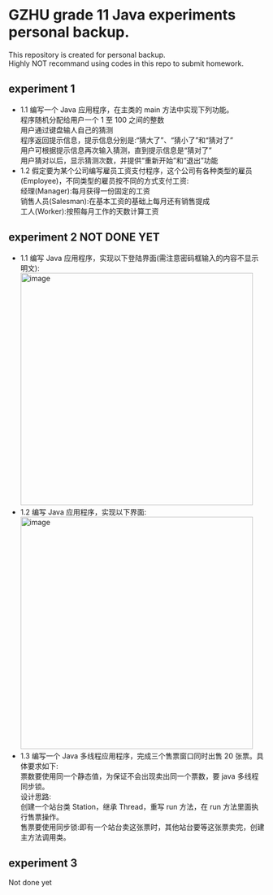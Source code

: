 GZHU grade 11 Java experiments personal backup.
=====
This repository is created for personal backup.  
Highly NOT recommand using codes in this repo to submit homework.  

experiment 1  
---
* 1.1 编写一个 Java 应用程序，在主类的 main 方法中实现下列功能。  
程序随机分配给用户一个 1 至 100 之间的整数   
用户通过键盘输人自己的猜测   
程序返回提示信息，提示信息分别是:“猜大了”、“猜小了”和“猜对了”   
用户可根据提示信息再次输入猜测，直到提示信息是“猜对了”   
用户猜对以后，显示猜测次数，并提供“重新开始”和“退出”功能   
* 1.2 假定要为某个公司编写雇员工资支付程序，这个公司有各种类型的雇员(Employee)，不同类型的雇员按不同的方式支付工资:  
经理(Manager):每月获得一份固定的工资   
销售人员(Salesman):在基本工资的基础上每月还有销售提成  
工人(Worker):按照每月工作的天数计算工资   

experiment 2  NOT DONE YET  
---
* 1.1 编写 Java 应用程序，实现以下登陆界面(需注意密码框输入的内容不显示明文):  
<img width="457" alt="image" src="https://github.com/Endermen359872/grade11Java/assets/78783001/5b8bf8f2-93a5-4f52-a5ea-bc884699731e"><br>
* 1.2 编写 Java 应用程序，实现以下界面:  
<img width="457" alt="image" src="https://github.com/Endermen359872/grade11Java/assets/78783001/71265a87-c2cb-4e8e-ba17-e19b8d683213"><br>
* 1.3 编写一个 Java 多线程应用程序，完成三个售票窗口同时出售 20 张票。具体要求如下:  
票数要使用同一个静态值，为保证不会出现卖出同一个票数，要 java 多线程同步锁。  
设计思路:  
创建一个站台类 Station，继承 Thread，重写 run 方法，在 run 方法里面执行售票操作。  
售票要使用同步锁:即有一个站台卖这张票时，其他站台要等这张票卖完，创建主方法调用类。  

experiment 3  
---
Not done yet

